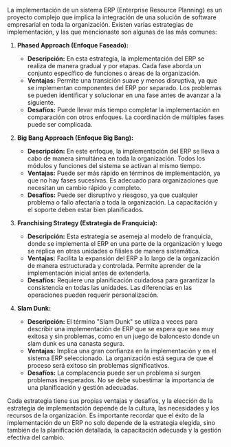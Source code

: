 La implementación de un sistema ERP (Enterprise Resource Planning) es un proyecto complejo que implica la integración de una solución de software empresarial en toda la organización. Existen varias estrategias de implementación, y las que mencionaste son algunas de las más comunes:

1. **Phased Approach (Enfoque Faseado):**
   - **Descripción:** En esta estrategia, la implementación del ERP se realiza de manera gradual y por etapas. Cada fase aborda un conjunto específico de funciones o áreas de la organización.
   - **Ventajas:** Permite una transición suave y menos disruptiva, ya que se implementan componentes del ERP por separado. Los problemas se pueden identificar y solucionar en una fase antes de avanzar a la siguiente.
   - **Desafíos:** Puede llevar más tiempo completar la implementación en comparación con otros enfoques. La coordinación de múltiples fases puede ser complicada.

2. **Big Bang Approach (Enfoque Big Bang):**
   - **Descripción:** En este enfoque, la implementación del ERP se lleva a cabo de manera simultánea en toda la organización. Todos los módulos y funciones del sistema se activan al mismo tiempo.
   - **Ventajas:** Puede ser más rápido en términos de implementación, ya que no hay fases sucesivas. Es adecuado para organizaciones que necesitan un cambio rápido y completo.
   - **Desafíos:** Puede ser disruptivo y riesgoso, ya que cualquier problema o fallo afectaría a toda la organización. La capacitación y el soporte deben estar bien planificados.

3. **Franchising Strategy (Estrategia de Franquicia):**
   - **Descripción:** Esta estrategia se asemeja al modelo de franquicia, donde se implementa el ERP en una parte de la organización y luego se replica en otras unidades o filiales de manera sistemática.
   - **Ventajas:** Facilita la expansión del ERP a lo largo de la organización de manera estructurada y controlada. Permite aprender de la implementación inicial antes de extenderla.
   - **Desafíos:** Requiere una planificación cuidadosa para garantizar la consistencia en todas las unidades. Las diferencias en las operaciones pueden requerir personalización.

4. **Slam Dunk:**
   - **Descripción:** El término "Slam Dunk" se utiliza a veces para describir una implementación de ERP que se espera que sea muy exitosa y sin problemas, como en un juego de baloncesto donde un slam dunk es una canasta segura.
   - **Ventajas:** Implica una gran confianza en la implementación y en el sistema ERP seleccionado. La organización está segura de que el proceso será exitoso sin problemas significativos.
   - **Desafíos:** La complacencia puede ser un problema si surgen problemas inesperados. No se debe subestimar la importancia de una planificación y gestión adecuadas.

Cada estrategia tiene sus propias ventajas y desafíos, y la elección de la estrategia de implementación depende de la cultura, las necesidades y los recursos de la organización. Es importante recordar que el éxito de la implementación de un ERP no solo depende de la estrategia elegida, sino también de la planificación detallada, la capacitación adecuada y la gestión efectiva del cambio.
